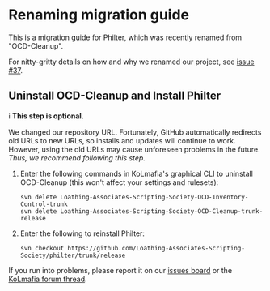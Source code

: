 # Renaming migration guide

This is a migration guide for Philter, which was recently renamed from "OCD-Cleanup".

For nitty-gritty details on how and why we renamed our project, see [issue #37](https://github.com/Loathing-Associates-Scripting-Society/philter/issues/37).

## Uninstall OCD-Cleanup and Install Philter

ℹ️ **This step is optional.**

We changed our repository URL. Fortunately, GitHub automatically redirects old URLs to new URLs, so installs and updates will continue to work. However, using the old URLs may cause unforeseen problems in the future. _Thus, we recommend following this step._

1. Enter the following commands in KoLmafia's graphical CLI to uninstall OCD-Cleanup (this won't affect your settings and rulesets):

   ```
   svn delete Loathing-Associates-Scripting-Society-OCD-Inventory-Control-trunk
   svn delete Loathing-Associates-Scripting-Society-OCD-Cleanup-trunk-release
   ```

2. Enter the following to reinstall Philter:

   ```
   svn checkout https://github.com/Loathing-Associates-Scripting-Society/philter/trunk/release
   ```

If you run into problems, please report it on our [issues board] or the [KoLmafia forum thread].

[issues board]: https://github.com/Loathing-Associates-Scripting-Society/philter/issues
[kolmafia forum thread]: https://kolmafia.us/threads/philter-the-inventory-cleanup-script.26027/
